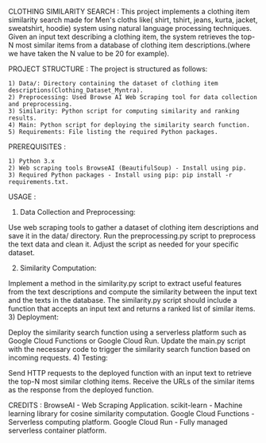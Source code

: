 CLOTHING SIMILARITY SEARCH :
	This project implements a clothing item similarity search made for Men's cloths like( shirt, tshirt, jeans, kurta, jacket, sweatshirt, hoodie) system using natural language processing techniques. Given an input text describing a clothing item, the system retrieves the top-N most similar items from a database of clothing item descriptions.(where we have taken the N value to be 20 for example).

PROJECT STRUCTURE :
The project is structured as follows:

	1) Data/: Directory containing the dataset of clothing item descriptions(Clothing_Dataset_Myntra).
	2) Preprocessing: Used Browse AI Web Scraping tool for data collection and preprocessing.
	3) Similarity: Python script for computing similarity and ranking results.
	4) Main: Python script for deploying the similarity search function.
	5) Requirements: File listing the required Python packages.

PREREQUISITES :

	1) Python 3.x
	2) Web scraping tools BrowseAI (BeautifulSoup) - Install using pip.
	3) Required Python packages - Install using pip: pip install -r requirements.txt.

USAGE :
1) Data Collection and Preprocessing:

Use web scraping tools to gather a dataset of clothing item descriptions and save it in the data/ directory.
Run the preprocessing.py script to preprocess the text data and clean it. Adjust the script as needed for your specific dataset.

2) Similarity Computation:

Implement a method in the similarity.py script to extract useful features from the text descriptions and compute the similarity between the input text and the texts in the database.
The similarity.py script should include a function that accepts an input text and returns a ranked list of similar items.
3) Deployment:

Deploy the similarity search function using a serverless platform such as Google Cloud Functions or Google Cloud Run.
Update the main.py script with the necessary code to trigger the similarity search function based on incoming requests.
4) Testing:

Send HTTP requests to the deployed function with an input text to retrieve the top-N most similar clothing items.
Receive the URLs of the similar items as the response from the deployed function.

CREDITS :
BrowseAI - Web Scraping Application.
scikit-learn - Machine learning library for cosine similarity computation.
Google Cloud Functions - Serverless computing platform.
Google Cloud Run - Fully managed serverless container platform.

